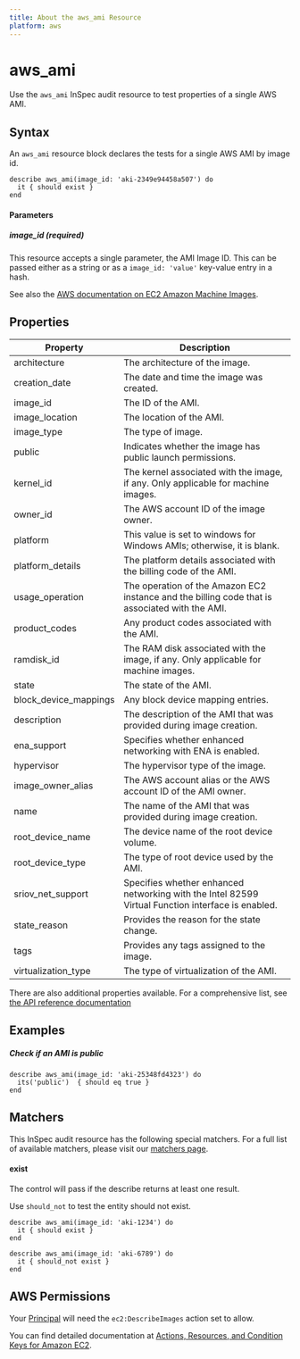 ```yaml
---
title: About the aws_ami Resource
platform: aws
---
```


# aws\_ami

Use the `aws_ami` InSpec audit resource to test properties of a single AWS AMI.

## Syntax

An `aws_ami` resource block declares the tests for a single AWS AMI by image id.

    describe aws_ami(image_id: 'aki-2349e94458a507') do
      it { should exist }
    end

#### Parameters

##### image\_id _(required)_

This resource accepts a single parameter, the AMI Image ID.
This can be passed either as a string or as a `image_id: 'value'` key-value entry in a hash.

See also the [AWS documentation on EC2 Amazon Machine Images](https://docs.aws.amazon.com/AWSEC2/latest/UserGuide/AMIs.html).


## Properties

|Property                 | Description|
| ---                     | --- |
|architecture             | The architecture of the image. |
|creation\_date           | The date and time the image was created. |
|image\_id                | The ID of the AMI. |
|image\_location          | The location of the AMI. |
|image\_type              | The type of image. |
|public                   | Indicates whether the image has public launch permissions. |
|kernel\_id               | The kernel associated with the image, if any. Only applicable for machine images. |
|owner\_id                | The AWS account ID of the image owner. |
|platform                 | This value is set to windows for Windows AMIs; otherwise, it is blank. |
|platform\_details        | The platform details associated with the billing code of the AMI. |
|usage\_operation         | The operation of the Amazon EC2 instance and the billing code that is associated with the AMI. |
|product\_codes           | Any product codes associated with the AMI. |
|ramdisk\_id              | The RAM disk associated with the image, if any. Only applicable for machine images. |
|state                    | The state of the AMI. |
|block\_device\_mappings  | Any block device mapping entries. |
|description              | The description of the AMI that was provided during image creation. |
|ena\_support             | Specifies whether enhanced networking with ENA is enabled. |
|hypervisor               | The hypervisor type of the image. |
|image\_owner\_alias      | The AWS account alias or the AWS account ID of the AMI owner. |
|name                     | The name of the AMI that was provided during image creation. |
|root\_device\_name       | The device name of the root device volume. |
|root\_device\_type       | The type of root device used by the AMI. |
|sriov\_net\_support      | Specifies whether enhanced networking with the Intel 82599 Virtual Function interface is enabled. |
|state\_reason            | Provides the reason for the state change. |
|tags                     | Provides any tags assigned to the image. |
|virtualization\_type     | The type of virtualization of the AMI. |

There are also additional properties available. For a comprehensive list, see [the API reference documentation](https://docs.aws.amazon.com/AWSEC2/latest/APIReference/API_Image.html)

## Examples

##### Check if an AMI is public
    describe aws_ami(image_id: 'aki-25348fd4323') do
      its('public')  { should eq true }
    end

## Matchers

This InSpec audit resource has the following special matchers. For a full list of available matchers, please visit our [matchers page](https://www.inspec.io/docs/reference/matchers/).
   
#### exist

The control will pass if the describe returns at least one result.

Use `should_not` to test the entity should not exist.

    describe aws_ami(image_id: 'aki-1234') do
      it { should exist }
    end

    describe aws_ami(image_id: 'aki-6789') do
      it { should_not exist }
    end

## AWS Permissions

Your [Principal](https://docs.aws.amazon.com/IAM/latest/UserGuide/intro-structure.html#intro-structure-principal) will need the `ec2:DescribeImages` action set to allow.

You can find detailed documentation at [Actions, Resources, and Condition Keys for Amazon EC2](https://docs.aws.amazon.com/IAM/latest/UserGuide/list_amazonec2.html).
